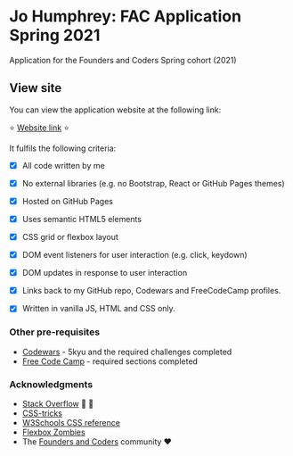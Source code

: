 # Jo Humphrey: FAC Application Spring 2021

Application for the Founders and Coders Spring cohort (2021)

## View site

You can view the application website at the following link: 

:star: [Website link](https://jamdelion.github.io/fac-website-2/) :star:

It fulfils the following criteria:

- [x] All code written by me
- [x] No external libraries (e.g. no Bootstrap, React or GitHub Pages themes)
- [x] Hosted on GitHub Pages 
- [x] Uses semantic HTML5 elements
- [x] CSS grid or flexbox layout
- [x] DOM event listeners for user interaction (e.g. click, keydown) 
- [x] DOM updates in response to user interaction
- [x] Links back to my GitHub repo, Codewars and FreeCodeCamp profiles.
- [x] Written in vanilla JS, HTML and CSS only.


### Other pre-requisites

* [Codewars](https://www.codewars.com/users/joko208) - 5kyu and the required challenges completed
* [Free Code Camp](https://www.freecodecamp.org/fcc1cb04562-cfcc-4ba2-994f-30d07296d375) - required sections completed


### Acknowledgments

* [Stack Overflow](https://stackoverflow.com/questions) :pray: :pray:
* [CSS-tricks](https://css-tricks.com/)
* [W3Schools CSS reference](https://www.w3schools.com/cssref/default.asp)
* [Flexbox Zombies](https://mastery.games/flexboxzombies/)
* The [Founders and Coders](https://www.foundersandcoders.com) community :heart:
